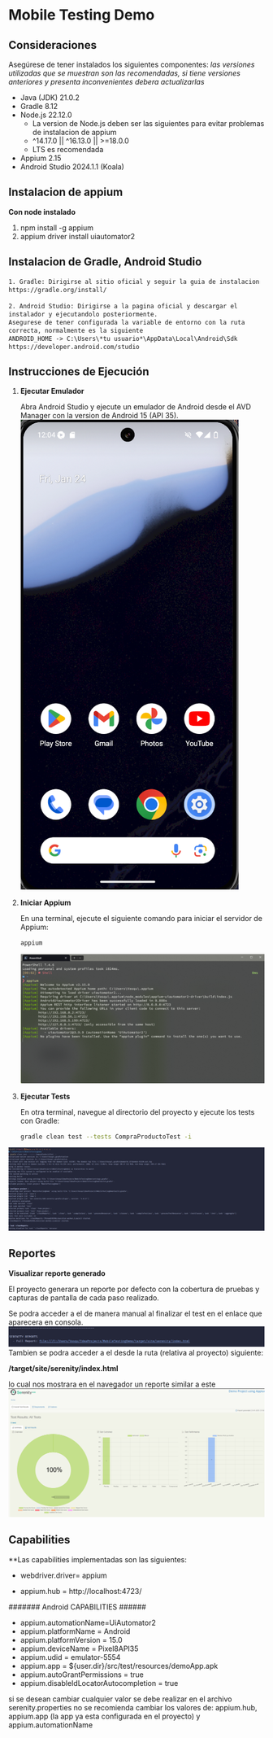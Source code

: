# Mobile Testing Demo

## Consideraciones

Asegúrese de tener instalados los siguientes componentes:
*las versiones utilizadas que se muestran son las recomendadas, si tiene versiones anteriores y presenta inconvenientes debera actualizarlas*

- Java (JDK) 21.0.2
- Gradle 8.12
- Node.js 22.12.0
  - La version de Node.js deben ser las siguientes para evitar problemas de instalacion de appium 
  - ^14.17.0 || ^16.13.0 || >=18.0.0
  - LTS es recomendada
- Appium 2.15
- Android Studio 2024.1.1 (Koala)

## Instalacion de appium
**Con node instalado**
   
1. npm install -g appium
2. appium driver install uiautomator2

## Instalacion de Gradle, Android Studio
    1. Gradle: Dirigirse al sitio oficial y seguir la guia de instalacion https://gradle.org/install/

    2. Android Studio: Dirigirse a la pagina oficial y descargar el instalador y ejecutandolo posteriormente.
    Asegurese de tener configurada la variable de entorno con la ruta correcta, normalmente es la siguiente
    ANDROID_HOME -> C:\Users\*tu usuario*\AppData\Local\Android\Sdk 
    https://developer.android.com/studio
    
## Instrucciones de Ejecución

1. **Ejecutar Emulador**

   Abra Android Studio y ejecute un emulador de Android desde el AVD Manager con la version de Android 15 (API 35).
   ![alt text](image-5.png)

2. **Iniciar Appium**

   En una terminal, ejecute el siguiente comando para iniciar el servidor de Appium:
   ```bash
   appium
   ```
   ![alt text](image-2.png)

3. **Ejecutar Tests**

   En otra terminal, navegue al directorio del proyecto y ejecute los tests con Gradle:
   ```bash
   gradle clean test --tests CompraProductoTest -i
   ```
![alt text](image-3.png)

## Reportes

**Visualizar reporte generado**

El proyecto generara un reporte por defecto con la cobertura de pruebas y capturas de pantalla de cada paso realizado.

Se podra acceder a el de manera manual al finalizar el test en el enlace que aparecera en consola.
![alt text](image.png)
Tambien se podra acceder a el desde la ruta (relativa al proyecto) siguiente:

**/target/site/serenity/index.html**

lo cual nos mostrara en el navegador un reporte similar a este
![alt text](image-1.png)


## Capabilities

**Las capabilities implementadas son las siguientes:

* webdriver.driver= appium

* appium.hub = http://localhost:4723/

####### Android CAPABILITIES ######
* appium.automationName=UiAutomator2
* appium.platformName = Android
* appium.platformVersion = 15.0
* appium.deviceName  = Pixel8API35
* appium.udid = emulator-5554
* appium.app =  ${user.dir}/src/test/resources/demoApp.apk
* appium.autoGrantPermissions = true
* appium.disableIdLocatorAutocompletion = true

si se desean cambiar cualquier valor se debe realizar en el archivo serenity.properties 
no se recomienda cambiar los valores de: appium.hub, appium.app (la app ya esta configurada en el proyecto) y appium.automationName

